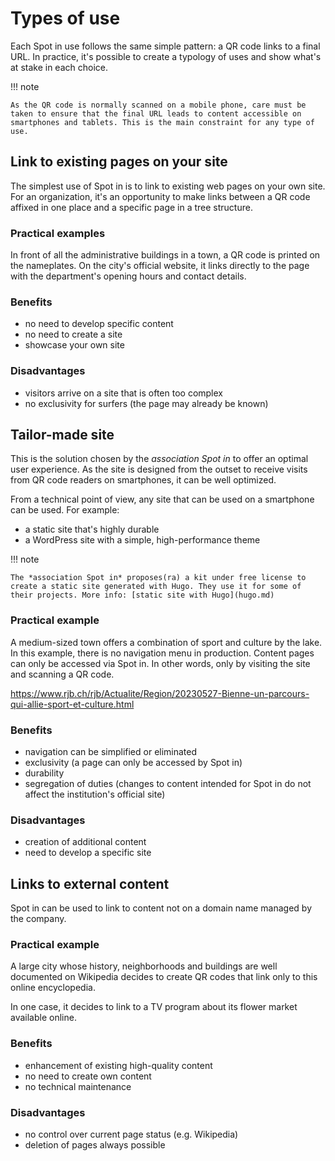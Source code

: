 # Types of use

Each Spot in use follows the same simple pattern: a QR code links to a final URL. In practice, it's possible to create a typology of uses and show what's at stake in each choice.

!!! note

    As the QR code is normally scanned on a mobile phone, care must be taken to ensure that the final URL leads to content accessible on smartphones and tablets. This is the main constraint for any type of use.

## Link to existing pages on your site

The simplest use of Spot in is to link to existing web pages on your own site. For an organization, it's an opportunity to make links between a QR code affixed in one place and a specific page in a tree structure.

### Practical examples

In front of all the administrative buildings in a town, a QR code is printed on the nameplates. On the city's official website, it links directly to the page with the department's opening hours and contact details.

### Benefits

- no need to develop specific content
- no need to create a site
- showcase your own site

### Disadvantages

- visitors arrive on a site that is often too complex
- no exclusivity for surfers (the page may already be known)

## Tailor-made site

This is the solution chosen by the *association Spot in* to offer an optimal user experience. As the site is designed from the outset to receive visits from QR code readers on smartphones, it can be well optimized.

From a technical point of view, any site that can be used on a smartphone can be used. For example:

- a static site that's highly durable
- a WordPress site with a simple, high-performance theme

!!! note

    The *association Spot in* proposes(ra) a kit under free license to create a static site generated with Hugo. They use it for some of their projects. More info: [static site with Hugo](hugo.md)

### Practical example

A medium-sized town offers a combination of sport and culture by the lake. In this example, there is no navigation menu in production. Content pages can only be accessed via Spot in. In other words, only by visiting the site and scanning a QR code.

https://www.rjb.ch/rjb/Actualite/Region/20230527-Bienne-un-parcours-qui-allie-sport-et-culture.html

### Benefits

- navigation can be simplified or eliminated
- exclusivity (a page can only be accessed by Spot in)
- durability
- segregation of duties (changes to content intended for Spot in do not affect the institution's official site)

### Disadvantages

- creation of additional content
- need to develop a specific site

## Links to external content

Spot in can be used to link to content not on a domain name managed by the company.

### Practical example

A large city whose history, neighborhoods and buildings are well documented on Wikipedia decides to create QR codes that link only to this online encyclopedia.

In one case, it decides to link to a TV program about its flower market available online.

### Benefits

- enhancement of existing high-quality content
- no need to create own content
- no technical maintenance

### Disadvantages

- no control over current page status (e.g. Wikipedia)
- deletion of pages always possible
